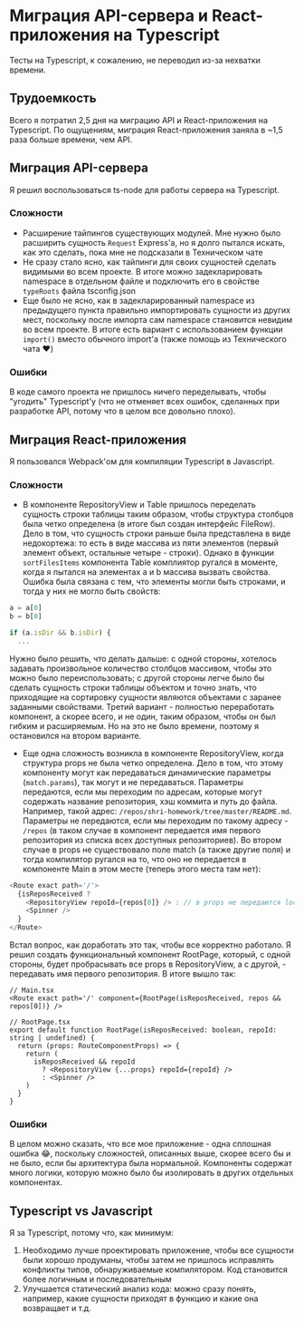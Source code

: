 # Миграция API-сервера и React-приложения на Typescript
Тесты на Typescript, к сожалению, не переводил из-за нехватки времени.

## Трудоемкость
Всего я потратил 2,5 дня на миграцию API и React-приложения на Typescript. По ощущениям, миграция React-приложения заняла в ~1,5 раза больше времени, чем API.

## Миграция API-сервера
Я решил воспользоваться ts-node для работы сервера на Typescript.

### Сложности
- Расширение тайпингов существующих модулей. Мне нужно было расширить сущность `Request` Express'а, но я долго пытался искать, как это сделать, пока мне не подсказали в Техническом чате
- Не сразу стало ясно, как тайпинги для своих сущностей сделать видимыми во всем проекте. В итоге можно задекларировать namespace в отдельном файле и подключить его в свойстве `typeRoots` файла tsconfig.json
- Еще было не ясно, как в задекларированный namespace из предыдущего пункта правильно импортировать сущности из других мест, поскольку после импорта сам namespace становится невидим во всем проекте. В итоге есть вариант с использованием функции `import()` вместо обычного import'а (также помощь из Технического чата ❤️)

### Ошибки
В коде самого проекта не пришлось ничего переделывать, чтобы "угодить" Typescript'у (что не отменяет всех ошибок, сделанных при разработке API, потому что в целом все довольно плохо).

## Миграция React-приложения
Я пользовался Webpack'ом для компиляции Typescript в Javascript.

### Сложности
- В компоненте RepositoryView и Table пришлось переделать сущность строки таблицы таким образом, чтобы структура столбцов была четко определена (в итоге был создан интерфейс FileRow). Дело в том, что сущность строки раньше была представлена в виде недокортежа: то есть в виде массива из пяти элементов (первый элемент объект, остальные четыре - строки). Однако в функции `sortFilesItems` компонента Table комплиятор ругался в моменте, когда я пытался на элементах a и b массива вызвать свойства. Ошибка была связана с тем, что элементы могли быть строками, и тогда у них не могло быть свойств:
```js
a = a[0]
b = b[0]

if (a.isDir && b.isDir) {
  ...
```
Нужно было решить, что делать дальше: с одной стороны, хотелось задавать произвольное количество столбцов массивом, чтобы это можно было переиспользовать; с другой стороны легче было бы сделать сущность строки таблицы объектом и точно знать, что приходящие на сортировку сущности являются объектами с заранее заданными свойствами. Третий вариант - полностью переработать компонент, а скорее всего, и не один, таким образом, чтобы он был гибким и расширяемым. Но на это не было времени, поэтому я остановился на втором варианте.
- Еще одна сложность возникла в компоненте RepositoryView, когда структура props не была четко определена. Дело в том, что этому компоненту могут как передаваться динамические параметры (`match.params`), так могут и не передаваться. Параметры передаются, если мы переходим по адресам, которые могут содержать название репозитория, хэш коммита и путь до файла. Например, такой адрес: `/repos/shri-homework/tree/master/README.md`. Параметры не передаются, если мы переходим по такому адресу - `/repos` (в таком случае в компонент передается имя первого репозитория из списка всех доступных репозиториев). Во втором случае в props не существовало поле match (а также другие поля) и тогда компилятор ругался на то, что оно не передается в компоненте Main в этом месте (теперь этого места там нет):
```js
<Route exact path='/'>
  {isReposReceived ?
    <RepositoryView repoId={repos[0]} /> : // в props не передаются location, match и т.д.
    <Spinner />
  }
</Route>
```
Встал вопрос, как доработать это так, чтобы все корректно работало. Я решил создать функциональный компонент RootPage, который, с одной стороны, будет пробрасывать все props в RepositoryView, а с другой, - передавать имя первого репозитория. В итоге вышло так:
```tsx
// Main.tsx
<Route exact path='/' component={RootPage(isReposReceived, repos && repos[0])} />

// RootPage.tsx
export default function RootPage(isReposReceived: boolean, repoId: string | undefined) {
  return (props: RouteComponentProps) => {
    return (
      isReposReceived && repoId
        ? <RepositoryView {...props} repoId={repoId} />
        : <Spinner />
    )
  }
}
```

### Ошибки
В целом можно сказать, что все мое приложение - одна сплошная ошибка 😂, поскольку сложностей, описанных выше, скорее всего бы и не было, если бы архитектура была нормальной. Компоненты содержат много логики, которую можно было бы изолировать в других отдельных компонентах.

## Typescript vs Javascript
Я за Typescript, потому что, как минимум:
1. Необходимо лучше проектировать приложение, чтобы все сущности были хорошо продуманы, чтобы затем не пришлось исправлять конфликты типов, обнаруживаемые компилятором. Код становится более логичным и последовательным
2. Улучшается статический анализ кода: можно сразу понять, например, какие сущности приходят в функцию и какие она возвращает и т.д.